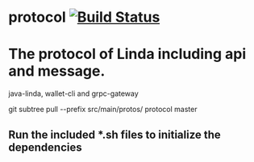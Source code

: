 # protocol [![Build Status](https://travis-ci.org/lindaprotocol/protocol.svg?branch=master)](https://travis-ci.org/lindaprotocol/protocol)


# The protocol of Linda including api and message.

java-linda, wallet-cli and grpc-gateway

git subtree pull --prefix src/main/protos/ protocol master

## Run the included *.sh files to initialize the dependencies

